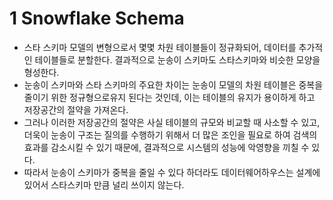 # 1 Snowflake Schema

- 스타 스키마 모델의 변형으로서 몇몇 차원 테이블들이 정규화되어, 데이터를 추가적인 테이블들로 분할한다. 결과적으로 눈송이 스키마도 스타스키마와 비슷한 모양을 형성한다.
-  눈송이 스키마와 스타 스키마의 주요한 차이는 눈송이 모델의 차원 테이블은 중복을 줄이기 위한 정규형으로유지 된다는 것인데, 이는 테이블의 유지가 용이하게 하고 저장공간의 절약을 가져온다. 
- 그러나 이러한 저장공간의 절약은 사실 테이블의 규모와 비교할 때 사소할 수 있고, 더욱이 눈송이 구조는 질의를 수행하기 위해서 더 많은 조인을 필요로 하여 검색의 효과를 감소시킬 수 있기 때문에, 결과적으로 시스템의 성능에 악영향을 끼칠 수 있다. 
- 따라서 눈송이 스키마가 중복을 줄일 수 있다 하더라도 데이터웨어하우스는 설계에 있어서 스타스키마 만큼 널리 쓰이지 않는다.